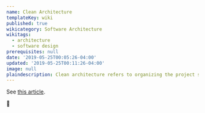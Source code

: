 ```yaml
---
name: Clean Architecture
templateKey: wiki
published: true
wikicategory: Software Architecture
wikitags: 
  - architecture
  - software design
prerequisites: null
date: '2019-05-25T00:05:26-04:00'
updated: '2019-05-25T00:11:26-04:00'
image: null
plaindescription: Clean architecture refers to organizing the project so that it's easy to understand and easy to change as the project grows.
---
```


See [this article](/articles/enterprise-typescript-nodejs/clean-nodejs-architecture/).

🙂